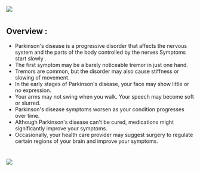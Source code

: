 ![](https://github.com/thisishusseinali/parkinson-test/blob/main/header.png)
#
## Overview :
- Parkinson's disease is a progressive disorder that affects the nervous system and the parts of the body controlled by the nerves Symptoms start slowly . 
- The first symptom may be a barely noticeable tremor in just one hand. 
- Tremors are common, but the disorder may also cause stiffness or slowing of movement.
- In the early stages of Parkinson's disease, your face may show little or no expression. 
- Your arms may not swing when you walk. Your speech may become soft or slurred. 
- Parkinson's disease symptoms worsen as your condition progresses over time.
- Although Parkinson's disease can't be cured, medications might significantly improve your symptoms. 
- Occasionally, your health care provider may suggest surgery to regulate certain regions of your brain and improve your symptoms.
#
![](https://github.com/thisishusseinali/parkinson-test/blob/main/footer.png)
